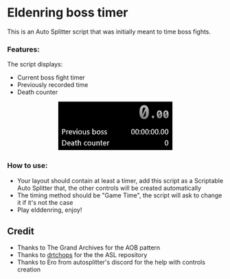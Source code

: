 # Eldenring boss timer

This is an Auto Splitter script that was initially meant to time boss fights.

### Features:
The script displays:
- Current boss fight timer
- Previously recorded time
- Death counter

<p align="center">
  <img src="https://raw.githubusercontent.com/cobrce/Eldenring-boss-timer-ASL/master/img.png">
</p>


### How to use:
- Your layout should contain at least a timer, add this script as a Scriptable Auto Splitter that, the other controls will be created automatically
- The timing method should be "Game Time", the script will ask to change it if it's not the case
- Play elddenring, enjoy!


## Credit
- Thanks to The Grand Archives for the AOB pattern
- Thanks to [drtchops](https://github.com/drtchops/asl) for the the ASL repository
- Thanks to Ero from autosplitter's discord for the help with controls creation

